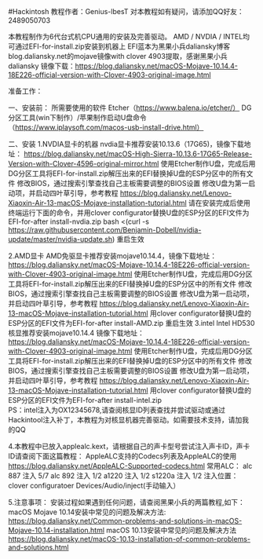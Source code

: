 #Hackintosh
教程作者：Genius-lbesT 对本教程如有疑问，请添加QQ好友：2489050703

本教程制作为6代台式机CPU通用的安装及完善驱动。
AMD / NVDIA / INTEL均可通过EFI-for-install.zip安装到机器上
EFI蓝本为黑果小兵daliansky博客blog.daliansky.net的mojave镜像with clover 4903提取，感谢黑果小兵daliansky
镜像下载：https://blog.daliansky.net/macOS-Mojave-10.14.4-18E226-official-version-with-Clover-4903-original-image.html

准备工作：

一、安装前：
所需要使用的软件
Etcher（https://www.balena.io/etcher/）
DG分区工具(win下制作）/苹果制作启动U盘命令（https://www.iplaysoft.com/macos-usb-install-drive.html）

二、安装
1.NVDIA显卡的机器
nvdia显卡推荐安装10.13.6（17G65)，镜像下载地址：
https://blog.daliansky.net/macOS-High-Sierra-10.13.6-17G65-Release-Version-with-Clover-4596-original-mirror.html
使用Etcher制作U盘，完成后用DG分区工具将EFI-for-install.zip解压出来的EFI替换掉U盘的ESP分区中的所有文件
修改BIOS，通过搜索引擎查找自己主板需要调整的BIOS设置
修改U盘为第一启动项，并启动四叶草引导，参考教程
https://blog.daliansky.net/Lenovo-Xiaoxin-Air-13-macOS-Mojave-installation-tutorial.html
请在安装完成后使用终端运行下面的命令，并用clover configurator替换U盘的ESP分区的EFI文件为EFI-for-after install-nvdia.zip
bash <(curl -s https://raw.githubusercontent.com/Benjamin-Dobell/nvidia-update/master/nvidia-update.sh)
重启生效

2.AMD显卡
AMD免驱显卡推荐安装mojave10.14.4，镜像下载地址：
https://blog.daliansky.net/macOS-Mojave-10.14.4-18E226-official-version-with-Clover-4903-original-image.html
使用Etcher制作U盘，完成后用DG分区工具将EFI-for-install.zip解压出来的EFI替换掉U盘的ESP分区中的所有文件
修改BIOS，通过搜索引擎查找自己主板需要调整的BIOS设置
修改U盘为第一启动项，并启动四叶草引导，参考教程
https://blog.daliansky.net/Lenovo-Xiaoxin-Air-13-macOS-Mojave-installation-tutorial.html
用clover configurator替换U盘的ESP分区的EFI文件为EFI-for-after install-AMD.zip
重启生效
3.intel
Intel HD530 核显推荐安装mojave10.14.4
镜像下载地址：
https://blog.daliansky.net/macOS-Mojave-10.14.4-18E226-official-version-with-Clover-4903-original-image.html
使用Etcher制作U盘，完成后用DG分区工具将EFI-for-install.zip解压出来的EFI替换掉U盘的ESP分区中的所有文件
修改BIOS，通过搜索引擎查找自己主板需要调整的BIOS设置
修改U盘为第一启动项，并启动四叶草引导，参考教程
https://blog.daliansky.net/Lenovo-Xiaoxin-Air-13-macOS-Mojave-installation-tutorial.html
用clover configurator替换U盘的ESP分区的EFI文件为EFI-for-after install-intel.zip  
PS：intel注入为OX12345678,请查阅核显ID列表查找并尝试驱动或通过Hackintool注入补丁，本教程为对核显机器完善驱动。如需要技术支持，请加我的QQ

4.本教程中已放入applealc.kext，请根据自己的声卡型号尝试注入声卡ID，声卡ID请查阅下面这篇教程：
AppleALC支持的Codecs列表及AppleALC的使用
https://blog.daliansky.net/AppleALC-Supported-codecs.html
常用ALC：
alc 887  注入 5/7
alc 892  注入 1/2
a1220    注入 1/2
s1220a   注入 1/2
注入位置：
clover configuratoer
Devices/Audio/inject(手动输入）

5.注意事项：
安装过程如果遇到任何问题，请查阅黑果小兵的两篇教程,如下：
macOS Mojave 10.14安装中常见的问题及解决方法:
https://blog.daliansky.net/Common-problems-and-solutions-in-macOS-Mojave-10.14-installation.html
macOS 10.13安装中常见的问题及解决方法
https://blog.daliansky.net/macOS-10.13-installation-of-common-problems-and-solutions.html

